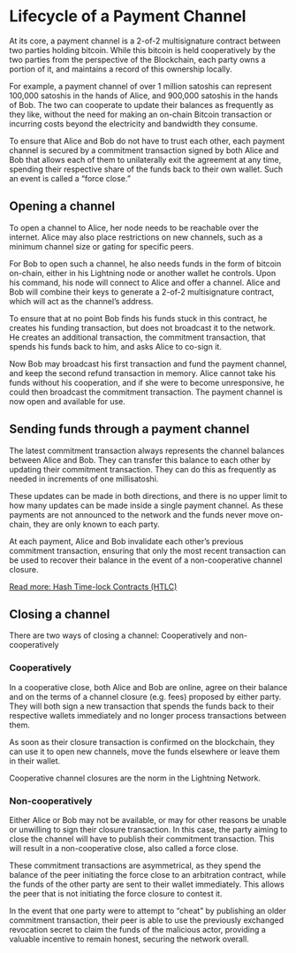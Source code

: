 # Lifecycle of a Payment Channel

At its core, a payment channel is a 2-of-2 multisignature contract between two parties holding bitcoin. While this bitcoin is held cooperatively by the two parties from the perspective of the Blockchain, each party owns a portion of it, and maintains a record of this ownership locally.

For example, a payment channel of over 1 million satoshis can represent 100,000 satoshis in the hands of Alice, and 900,000 satoshis in the hands of Bob. The two can cooperate to update their balances as frequently as they like, without the need for making an on-chain Bitcoin transaction or incurring costs beyond the electricity and bandwidth they consume.

To ensure that Alice and Bob do not have to trust each other, each payment channel is secured by a commitment transaction signed by both Alice and Bob that allows each of them to unilaterally exit the agreement at any time, spending their respective share of the funds back to their own wallet. Such an event is called a “force close.”

## Opening a channel <a href="#docs-internal-guid-9d39ae87-7fff-839a-c0ec-60c6ea73aa0b" id="docs-internal-guid-9d39ae87-7fff-839a-c0ec-60c6ea73aa0b"></a>

To open a channel to Alice, her node needs to be reachable over the internet. Alice may also place restrictions on new channels, such as a minimum channel size or gating for specific peers.

For Bob to open such a channel, he also needs funds in the form of bitcoin on-chain, either in his Lightning node or another wallet he controls. Upon his command, his node will connect to Alice and offer a channel. Alice and Bob will combine their keys to generate a 2-of-2 multisignature contract, which will act as the channel’s address.

To ensure that at no point Bob finds his funds stuck in this contract, he creates his funding transaction, but does not broadcast it to the network. He creates an additional transaction, the commitment transaction, that spends his funds back to him, and asks Alice to co-sign it.

Now Bob may broadcast his first transaction and fund the payment channel, and keep the second refund transaction in memory. Alice cannot take his funds without his cooperation, and if she were to become unresponsive, he could then broadcast the commitment transaction. The payment channel is now open and available for use.

## Sending funds through a payment channel <a href="#docs-internal-guid-21304ebc-7fff-daf8-133a-d55c4ba78638" id="docs-internal-guid-21304ebc-7fff-daf8-133a-d55c4ba78638"></a>

The latest commitment transaction always represents the channel balances between Alice and Bob. They can transfer this balance to each other by updating their commitment transaction. They can do this as frequently as needed in increments of one millisatoshi.

These updates can be made in both directions, and there is no upper limit to how many updates can be made inside a single payment channel. As these payments are not announced to the network and the funds never move on-chain, they are only known to each party.

At each payment, Alice and Bob invalidate each other’s previous commitment transaction, ensuring that only the most recent transaction can be used to recover their balance in the event of a non-cooperative channel closure.

[Read more: Hash Time-lock Contracts (HTLC)](../multihop-payments/hash-time-lock-contract-htlc.md)

## Closing a channel <a href="#docs-internal-guid-05067e10-7fff-49ae-141e-183d040b5b8c" id="docs-internal-guid-05067e10-7fff-49ae-141e-183d040b5b8c"></a>

There are two ways of closing a channel: Cooperatively and non-cooperatively

### Cooperatively

In a cooperative close, both Alice and Bob are online, agree on their balance and on the terms of a channel closure (e.g. fees) proposed by either party. They will both sign a new transaction that spends the funds back to their respective wallets immediately and no longer process transactions between them.

As soon as their closure transaction is confirmed on the blockchain, they can use it to open new channels, move the funds elsewhere or leave them in their wallet.

Cooperative channel closures are the norm in the Lightning Network.

### Non-cooperatively <a href="#docs-internal-guid-e76a073d-7fff-80ed-f488-6c7de3c1e09f" id="docs-internal-guid-e76a073d-7fff-80ed-f488-6c7de3c1e09f"></a>

Either Alice or Bob may not be available, or may for other reasons be unable or unwilling to sign their closure transaction. In this case, the party aiming to close the channel will have to publish their commitment transaction. This will result in a non-cooperative close, also called a force close.

These commitment transactions are asymmetrical, as they spend the balance of the peer initiating the force close to an arbitration contract, while the funds of the other party are sent to their wallet immediately. This allows the peer that is not initiating the force closure to contest it.

In the event that one party were to attempt to “cheat” by publishing an older commitment transaction, their peer is able to use the previously exchanged revocation secret to claim the funds of the malicious actor, providing a valuable incentive to remain honest, securing the network overall.
